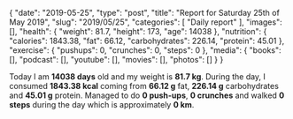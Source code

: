 {
    "date": "2019-05-25",
    "type": "post",
    "title": "Report for Saturday 25th of May 2019",
    "slug": "2019\/05\/25",
    "categories": [
        "Daily report"
    ],
    "images": [],
    "health": {
        "weight": 81.7,
        "height": 173,
        "age": 14038
    },
    "nutrition": {
        "calories": 1843.38,
        "fat": 66.12,
        "carbohydrates": 226.14,
        "protein": 45.01
    },
    "exercise": {
        "pushups": 0,
        "crunches": 0,
        "steps": 0
    },
    "media": {
        "books": [],
        "podcast": [],
        "youtube": [],
        "movies": [],
        "photos": []
    }
}

Today I am <strong>14038 days</strong> old and my weight is <strong>81.7 kg</strong>. During the day, I consumed <strong>1843.38 kcal</strong> coming from <strong>66.12 g</strong> fat, <strong>226.14 g</strong> carbohydrates and <strong>45.01 g</strong> protein. Managed to do <strong>0 push-ups</strong>, <strong>0 crunches</strong> and walked <strong>0 steps</strong> during the day which is approximately <strong>0 km</strong>.